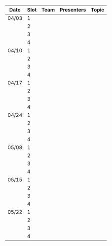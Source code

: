 Date      | Slot       | Team      | Presenters       | Topic
------ | ------ | ------- | ----------- | -----
04/03   |  1          |               |                         | 
             |  2          |               |                         | 
             |  3          |               |                         | 
			 |  4          |               |                         | 
04/10   |  1          |               |                         | 
             |  2          |               |                         |
			 |  3          |               |                         |
			 |  4          |               |                         |
04/17   |  1          |               |                         | 
             |  2          |               |                         |
			 |  3          |               |                         |
			 |  4          |               |                         |
04/24   |  1          |               |                         | 
             |  2          |               |                         |
			 |  3          |               |                         |
			 |  4          |               |                         |
05/08   |  1          |               |                         | 
             |  2          |               |                         |
			 |  3          |               |                         |
			 |  4          |               |                         |
05/15   |  1          |               |                         | 
             |  2          |               |                         |
			 |  3          |               |                         |
			 |  4          |               |                         |
05/22   |  1          |               |                         | 
             |  2          |               |                         |
			 |  3          |               |                         |
			 |  4          |               |                         |

